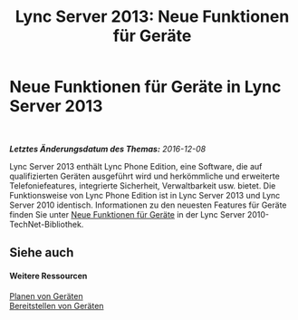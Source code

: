 ﻿---
title: 'Lync Server 2013: Neue Funktionen für Geräte'
TOCTitle: Neue Funktionen für Geräte
ms:assetid: d5481b83-99b7-46e3-9167-9811bded1f50
ms:mtpsurl: https://technet.microsoft.com/de-de/library/Gg398926(v=OCS.15)
ms:contentKeyID: 49295525
ms.date: 12/10/2016
mtps_version: v=OCS.15
ms.translationtype: HT
---

# Neue Funktionen für Geräte in Lync Server 2013

 

_**Letztes Änderungsdatum des Themas:** 2016-12-08_

Lync Server 2013 enthält Lync Phone Edition, eine Software, die auf qualifizierten Geräten ausgeführt wird und herkömmliche und erweiterte Telefoniefeatures, integrierte Sicherheit, Verwaltbarkeit usw. bietet. Die Funktionsweise von Lync Phone Edition ist in Lync Server 2013 und Lync Server 2010 identisch. Informationen zu den neuesten Features für Geräte finden Sie unter [Neue Funktionen für Geräte](http://go.microsoft.com/fwlink/?linkid=256490) in der Lync Server 2010-TechNet-Bibliothek.

## Siehe auch

#### Weitere Ressourcen

[Planen von Geräten](http://go.microsoft.com/fwlink/?linkid=256483)  
[Bereitstellen von Geräten](http://go.microsoft.com/fwlink//p/?linkid=256484%26clcid=0x407)

